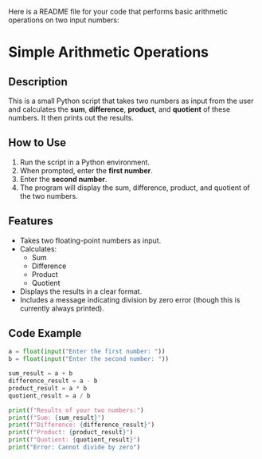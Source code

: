 Here is a README file for your code that performs basic arithmetic operations on two input numbers:

# Simple Arithmetic Operations

## Description
This is a small Python script that takes two numbers as input from the user and calculates the **sum**, **difference**, **product**, and **quotient** of these numbers. It then prints out the results.

## How to Use
1. Run the script in a Python environment.
2. When prompted, enter the **first number**.
3. Enter the **second number**.
4. The program will display the sum, difference, product, and quotient of the two numbers.

## Features
- Takes two floating-point numbers as input.
- Calculates:
  - Sum
  - Difference
  - Product
  - Quotient
- Displays the results in a clear format.
- Includes a message indicating division by zero error (though this is currently always printed).

## Code Example
```python
a = float(input("Enter the first number: "))
b = float(input("Enter the second number: "))

sum_result = a + b
difference_result = a - b
product_result = a * b
quotient_result = a / b

print(f"Results of your two numbers:")
print(f"Sum: {sum_result}")  
print(f"Difference: {difference_result}")  
print(f"Product: {product_result}")  
print(f"Quotient: {quotient_result}")  
print("Error: Cannot divide by zero")
```
